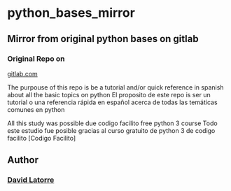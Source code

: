 # python_bases_mirror
## Mirror from original python bases on gitlab
### Original Repo on
[gitlab.com](https://gitlab.com/latorredev/python-bases)

The purpouse of this repo is be a tutorial and/or quick reference in spanish about all the basic topics on python
El proposito de este repo is ser un tutorial o una referencia rápida en español acerca de todas las temáticas comunes en python

All this study was possible due codigo facilito free python 3 course
Todo este estudio fue posible gracias al curso gratuito de python 3 de codigo facilito 
[Codigo Facilito]

## Author
### [David Latorre](https://latorredev.com)


